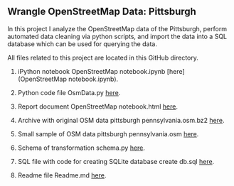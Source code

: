 ## Wrangle OpenStreetMap Data: Pittsburgh

In this project I analyze the OpenStreetMap data of the Pittsburgh, perform automated data cleaning via python scripts, and import the data into a SQL database which can be used for querying the data.

All files related to this project are located in this GitHub directory. 

1) iPython notebook OpenStreetMap notebook.ipynb [here](OpenStreetMap notebook.ipynb).

2) Python code file OsmData.py [here](OsmData.py).

3) Report document OpenStreetMap notebook.html [here](OpenStreetMap_notebook.html).

4) Archive with original OSM data pittsburgh pennsylvania.osm.bz2 [here](pittsburgh_pennsylvania.osm.bz2).

5) Small sample of OSM data pittsburgh pennsylvania.osm [here](pittsburgh_pennsylvania.osm).

6) Schema of transformation schema.py [here](schema.py).

7) SQL file with code for creating SQLite database create db.sql [here](create_db.sql).

8) Readme file Readme.md [here](Readme.md).